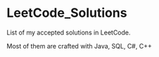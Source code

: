 # LeetCode_Solutions

List of my accepted solutions in LeetCode.

Most of them are crafted with Java, SQL, C#, C++
